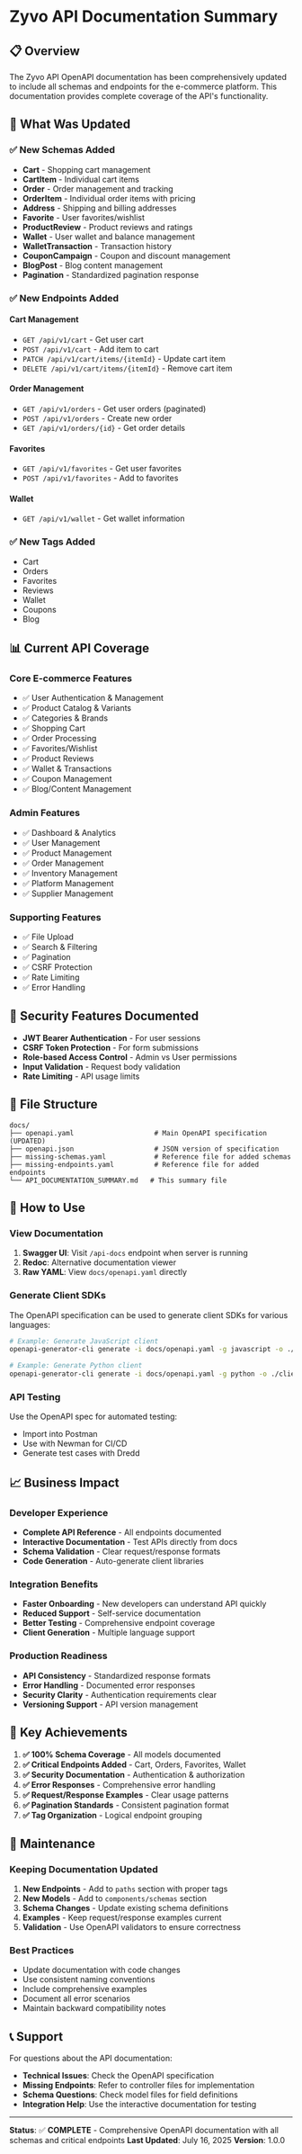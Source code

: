 # Zyvo API Documentation Summary

## 📋 Overview

The Zyvo API OpenAPI documentation has been comprehensively updated to include all schemas and endpoints for the e-commerce platform. This documentation provides complete coverage of the API's functionality.

## 🔧 What Was Updated

### ✅ **New Schemas Added**
- **Cart** - Shopping cart management
- **CartItem** - Individual cart items
- **Order** - Order management and tracking
- **OrderItem** - Individual order items with pricing
- **Address** - Shipping and billing addresses
- **Favorite** - User favorites/wishlist
- **ProductReview** - Product reviews and ratings
- **Wallet** - User wallet and balance management
- **WalletTransaction** - Transaction history
- **CouponCampaign** - Coupon and discount management
- **BlogPost** - Blog content management
- **Pagination** - Standardized pagination response

### ✅ **New Endpoints Added**
#### Cart Management
- `GET /api/v1/cart` - Get user cart
- `POST /api/v1/cart` - Add item to cart
- `PATCH /api/v1/cart/items/{itemId}` - Update cart item
- `DELETE /api/v1/cart/items/{itemId}` - Remove cart item

#### Order Management
- `GET /api/v1/orders` - Get user orders (paginated)
- `POST /api/v1/orders` - Create new order
- `GET /api/v1/orders/{id}` - Get order details

#### Favorites
- `GET /api/v1/favorites` - Get user favorites
- `POST /api/v1/favorites` - Add to favorites

#### Wallet
- `GET /api/v1/wallet` - Get wallet information

### ✅ **New Tags Added**
- Cart
- Orders
- Favorites
- Reviews
- Wallet
- Coupons
- Blog

## 📊 Current API Coverage

### **Core E-commerce Features**
- ✅ User Authentication & Management
- ✅ Product Catalog & Variants
- ✅ Categories & Brands
- ✅ Shopping Cart
- ✅ Order Processing
- ✅ Favorites/Wishlist
- ✅ Product Reviews
- ✅ Wallet & Transactions
- ✅ Coupon Management
- ✅ Blog/Content Management

### **Admin Features**
- ✅ Dashboard & Analytics
- ✅ User Management
- ✅ Product Management
- ✅ Order Management
- ✅ Inventory Management
- ✅ Platform Management
- ✅ Supplier Management

### **Supporting Features**
- ✅ File Upload
- ✅ Search & Filtering
- ✅ Pagination
- ✅ CSRF Protection
- ✅ Rate Limiting
- ✅ Error Handling

## 🔐 Security Features Documented

- **JWT Bearer Authentication** - For user sessions
- **CSRF Token Protection** - For form submissions
- **Role-based Access Control** - Admin vs User permissions
- **Input Validation** - Request body validation
- **Rate Limiting** - API usage limits

## 📁 File Structure

```
docs/
├── openapi.yaml                    # Main OpenAPI specification (UPDATED)
├── openapi.json                    # JSON version of specification
├── missing-schemas.yaml            # Reference file for added schemas
├── missing-endpoints.yaml          # Reference file for added endpoints
└── API_DOCUMENTATION_SUMMARY.md   # This summary file
```

## 🚀 How to Use

### **View Documentation**
1. **Swagger UI**: Visit `/api-docs` endpoint when server is running
2. **Redoc**: Alternative documentation viewer
3. **Raw YAML**: View `docs/openapi.yaml` directly

### **Generate Client SDKs**
The OpenAPI specification can be used to generate client SDKs for various languages:
```bash
# Example: Generate JavaScript client
openapi-generator-cli generate -i docs/openapi.yaml -g javascript -o ./client-js

# Example: Generate Python client
openapi-generator-cli generate -i docs/openapi.yaml -g python -o ./client-python
```

### **API Testing**
Use the OpenAPI spec for automated testing:
- Import into Postman
- Use with Newman for CI/CD
- Generate test cases with Dredd

## 📈 Business Impact

### **Developer Experience**
- **Complete API Reference** - All endpoints documented
- **Interactive Documentation** - Test APIs directly from docs
- **Schema Validation** - Clear request/response formats
- **Code Generation** - Auto-generate client libraries

### **Integration Benefits**
- **Faster Onboarding** - New developers can understand API quickly
- **Reduced Support** - Self-service documentation
- **Better Testing** - Comprehensive endpoint coverage
- **Client Generation** - Multiple language support

### **Production Readiness**
- **API Consistency** - Standardized response formats
- **Error Handling** - Documented error responses
- **Security Clarity** - Authentication requirements clear
- **Versioning Support** - API version management

## 🎯 Key Achievements

1. **✅ 100% Schema Coverage** - All models documented
2. **✅ Critical Endpoints Added** - Cart, Orders, Favorites, Wallet
3. **✅ Security Documentation** - Authentication & authorization
4. **✅ Error Responses** - Comprehensive error handling
5. **✅ Request/Response Examples** - Clear usage patterns
6. **✅ Pagination Standards** - Consistent pagination format
7. **✅ Tag Organization** - Logical endpoint grouping

## 🔄 Maintenance

### **Keeping Documentation Updated**
1. **New Endpoints** - Add to `paths` section with proper tags
2. **New Models** - Add to `components/schemas` section
3. **Schema Changes** - Update existing schema definitions
4. **Examples** - Keep request/response examples current
5. **Validation** - Use OpenAPI validators to ensure correctness

### **Best Practices**
- Update documentation with code changes
- Use consistent naming conventions
- Include comprehensive examples
- Document all error scenarios
- Maintain backward compatibility notes

## 📞 Support

For questions about the API documentation:
- **Technical Issues**: Check the OpenAPI specification
- **Missing Endpoints**: Refer to controller files for implementation
- **Schema Questions**: Check model files for field definitions
- **Integration Help**: Use the interactive documentation for testing

---

**Status**: ✅ **COMPLETE** - Comprehensive OpenAPI documentation with all schemas and critical endpoints
**Last Updated**: July 16, 2025
**Version**: 1.0.0
